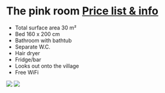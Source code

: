 # The pink room [Price list & info](/en/pricelist/)

* Total surface area 30 m²
* Bed 160 x 200 cm
* Bathroom with bathtub
* Separate W.C.
* Hair dryer
* Fridge/bar 
* Looks out onto the village
* Free WiFi

![](/images/chambre-rose.jpg)
![](/images/chambre-rose-detail.jpg)